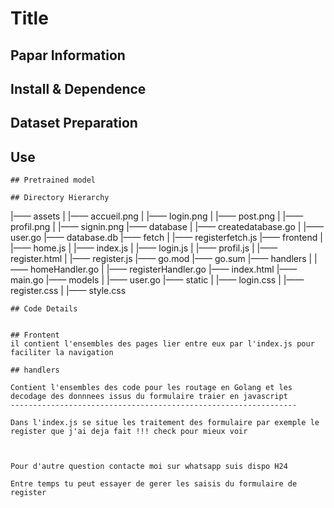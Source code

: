 Title
===

## Papar Information

## Install & Dependence


## Dataset Preparation

## Use

  ```
## Pretrained model

## Directory Hierarchy
```
|—— assets
|    |—— accueil.png
|    |—— login.png
|    |—— post.png
|    |—— profil.png
|    |—— signin.png
|—— database
|    |—— createdatabase.go
|    |—— user.go
|—— database.db
|—— fetch
|    |—— registerfetch.js
|—— frontend
|    |—— home.js
|    |—— index.js
|    |—— login.js
|    |—— profil.js
|    |—— register.html
|    |—— register.js
|—— go.mod
|—— go.sum
|—— handlers
|    |—— homeHandler.go
|    |—— registerHandler.go
|—— index.html
|—— main.go
|—— models
|    |—— user.go
|—— static
|    |—— login.css
|    |—— register.css
|    |—— style.css
```
## Code Details


## Frontent 
il contient l'ensembles des pages lier entre eux par l'index.js pour faciliter la navigation

## handlers

Contient l'ensembles des code pour les routage en Golang et les decodage des donnnees issus du formulaire traier en javascript
----------------------------------------------------------------

Dans l'index.js se situe les traitement des formulaire par exemple le register que j'ai deja fait !!! check pour mieux voir 



Pour d'autre question contacte moi sur whatsapp suis dispo H24

Entre temps tu peut essayer de gerer les saisis du formulaire de register 